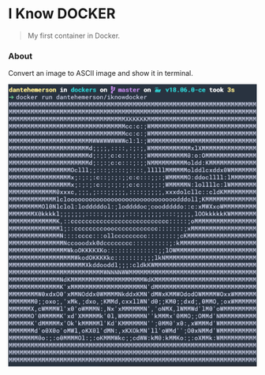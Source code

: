 # I Know DOCKER
> My first container in Docker.

### About
Convert an image to ASCII image and show it in terminal.

![Docker in ASCII](.github/screenshot.png)

